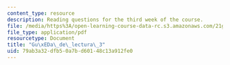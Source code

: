 ```yaml
---
content_type: resource
description: Reading questions for the third week of the course.
file: /media/https%3A/open-learning-course-data-rc.s3.amazonaws.com/21g-s01-modern-mexico-representations-of-mexico-citys-urban-life-spring-2015/79ab3a32dfb50a7bd60148c13a912fe0_MIT21G_S01S15_tarea3.pdf
file_type: application/pdf
resourcetype: Document
title: "Gu\xEDa\_de\_lectura\_3"
uid: 79ab3a32-dfb5-0a7b-d601-48c13a912fe0
---
```

